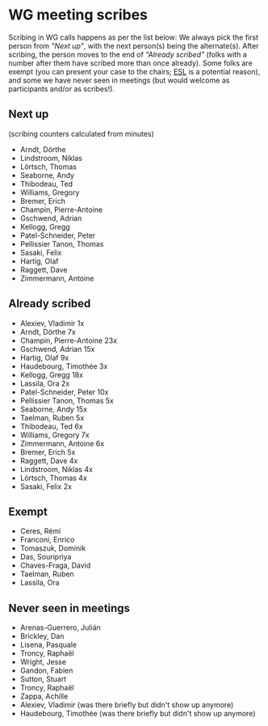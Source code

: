 # WG meeting scribes

Scribing in WG calls happens as per the list below: We always pick the first person from *"Next up"*, with the next person(s) being the alternate(s). After scribing, the person moves to the end of *"Already scribed"* (folks with a number after them have scribed more than once already). Some folks are exempt (you can present your case to the chairs; [ESL](https://en.wikipedia.org/wiki/English_as_a_second_or_foreign_language) is a potential reason), and some we have never seen in meetings (but would welcome as participants and/or as scribes!).

## Next up

(scribing counters calculated from minutes)

- Arndt, Dörthe
- Lindstroom, Niklas
- Lörtsch, Thomas
- Seaborne, Andy
- Thibodeau, Ted
- Williams, Gregory
- Bremer, Erich
- Champin, Pierre-Antoine
- Gschwend, Adrian
- Kellogg, Gregg
- Patel-Schneider, Peter
- Pellissier Tanon, Thomas
- Sasaki, Felix
- Hartig, Olaf
- Raggett, Dave
- Zimmermann, Antoine

## Already scribed 
- Alexiev, Vladimir  1x
- Arndt, Dörthe  7x
- Champin, Pierre-Antoine  23x
- Gschwend, Adrian  15x
- Hartig, Olaf  9x
- Haudebourg, Timothée  3x
- Kellogg, Gregg  18x
- Lassila, Ora  2x
- Patel-Schneider, Peter  10x
- Pellissier Tanon, Thomas  5x
- Seaborne, Andy  15x
- Taelman, Ruben  5x
- Thibodeau, Ted  6x
- Williams, Gregory  7x
- Zimmermann, Antoine  6x
- Bremer, Erich 5x
- Raggett, Dave 4x
- Lindstroom, Niklas 4x
- Lörtsch, Thomas 4x
- Sasaki, Felix 2x


## Exempt
- Ceres, Rémi  
- Franconi, Enrico  
- Tomaszuk, Dominik  
- Das, Souripriya  
- Chaves-Fraga, David
- Taelman, Ruben
- Lassila, Ora

## Never seen in meetings
- Arenas-Guerrero, Julián  
- Brickley, Dan  
- Lisena, Pasquale  
- Troncy, Raphaël  
- Wright, Jesse 
- Gandon, Fabien
- Sutton, Stuart
- Troncy, Raphaël
- Zappa, Achille
- Alexiev, Vladimir (was there briefly but didn't show up anymore)
- Haudebourg, Timothée (was there briefly but didn't show up anymore)

